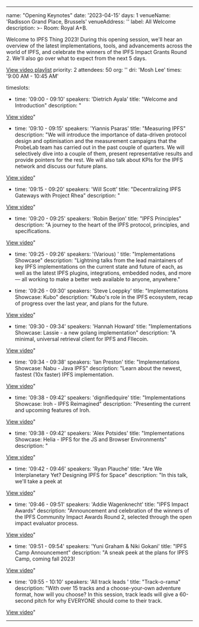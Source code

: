 ---

name: "Opening Keynotes"
date: '2023-04-15'
days: 1
venueName: 'Radisson Grand Place, Brussels'
venueAddress: ''
label: All Welcome
description: >-
  Room: Royal A+B.
  
  Welcome to IPFS Thing 2023! During this opening session, we'll hear an overview of the latest implementations, tools, and advancements across the world of IPFS, and celebrate the winners of the IPFS Impact Grants Round 2. We'll also go over what to expect from the next 5 days.  
  
  [View video playlist](https://youtube.com/playlist?list=PLuhRWgmPaHtRnO5G2EF0RxYebcQzLDf5F)
priority: 2
attendees: 50
org: ''
dri: 'Mosh Lee'
times: '9:00 AM - 10:45 AM'

timeslots:
  - time: '09:00 - 09:10'
    speakers: 'Dietrich Ayala'
    title: "Welcome and Introduction"
    description: "

[View video](https://youtu.be/G2hlQqvjE-Y)"

  - time: '09:10 - 09:15'
    speakers: 'Yiannis Psaras'
    title: "Measuring IPFS"
    description: "We will introduce the importance of data-driven protocol design and optimisation and the measurement campaigns that the ProbeLab team has carried out in the past couple of quarters. We will selectively dive into a couple of them, present representative results and provide pointers for the rest. We will also talk about KPIs for the IPFS network and discuss our future plans.

[View video](https://youtu.be/nvQ18xUua20)"

  - time: '09:15 - 09:20'
    speakers: 'Will Scott'
    title: "Decentralizing IPFS Gateways with Project Rhea"
    description: "

[View video](https://youtu.be/0eJd2aqqSy8)"

  - time: '09:20 - 09:25'
    speakers: 'Robin Berjon'
    title: "IPFS Principles"
    description: "A journey to the heart of the IPFS protocol, principles, and specifications.

[View video](https://youtu.be/FI-2SNxz1Gk)"

  - time: '09:25 - 09:26'
    speakers: '(Various) '
    title: "Implementations Showcase"
    description: "Lightning talks from the lead maintainers of key IPFS implementations on the current state and future of each, as well as the latest IPFS plugins, integrations, embedded nodes, and more — all working to make a better web available to anyone, anywhere."

  - time: '09:26 - 09:30'
    speakers: 'Steve Loeppky'
    title: "Implementations Showcase: Kubo"
    description: "Kubo's role in the IPFS ecosystem, recap of progress over the last year, and plans for the future.

[View video](https://youtu.be/vuXi9pT_Zdk)"

  - time: '09:30 - 09:34'
    speakers: 'Hannah Howard'
    title: "Implementations Showcase: Lassie - a new golang implementation"
    description: "A minimal, universal retrieval client for IPFS and FIlecoin.

[View video](https://youtu.be/k6J6nZQCVRU)"

  - time: '09:34 - 09:38'
    speakers: 'Ian Preston'
    title: "Implementations Showcase: Nabu - Java IPFS"
    description: "Learn about the newest, fastest (10x faster) IPFS implementation. 

[View video](https://youtu.be/TzCxmxmW4jQ)"

  - time: '09:38 - 09:42'
    speakers: 'dignifiedquire'
    title: "Implementations Showcase: Iroh - IPFS Reimagined"
    description: "Presenting the current and upcoming features of Iroh.

[View video](https://youtu.be/I5fIIXqMDjg)"

  - time: '09:38 - 09:42'
    speakers: 'Alex Potsides'
    title: "Implementations Showcase: Helia - IPFS for the JS and Browser Environments"
    description: "

[View video](https://youtu.be/mqpMR7bbkgg)"

  - time: '09:42 - 09:46'
    speakers: 'Ryan Plauche'
    title: "Are We Interplanetary Yet? Designing IPFS for Space"
    description: "In this talk, we'll take a peek at

[View video](https://youtu.be/v1W66lYBJB0)"

  - time: '09:46 - 09:51'
    speakers: 'Addie Wagenknecht'
    title: "IPFS Impact Awards"
    description: "Announcement and celebration of the winners of the IPFS Community Impact Awards Round 2, selected through the open impact evaluator process.

[View video](https://youtu.be/Njsi9tKIv8w)"

  - time: '09:51 - 09:54'
    speakers: 'Yuni Graham & Niki Gokani'
    title: "IPFS Camp Announcement"
    description: "A sneak peek at the plans for IPFS Camp, coming fall 2023!

[View video](https://youtu.be/w2uguWM3Hp0)"

  - time: '09:55 - 10:10'
    speakers: 'All track leads '
    title: "Track-o-rama"
    description: "With over 15 tracks and a choose-your-own adventure format, how will you choose? In this session, track leads will give a 60-second pitch for why EVERYONE should come to their track.

[View video](https://youtu.be/IUtsueSs6d8)"

---